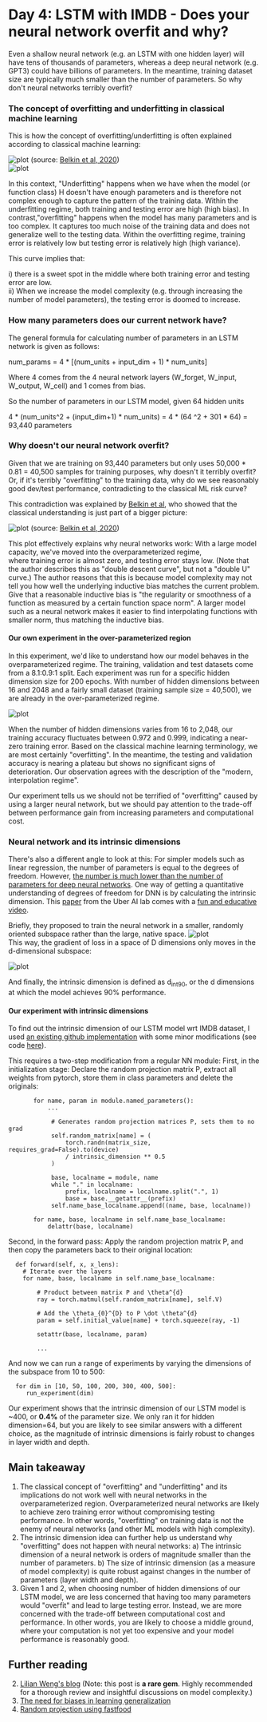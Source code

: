 # Day 4: LSTM with IMDB - Does your neural network overfit and why?   

Even a shallow neural network (e.g. an LSTM with one hidden layer) will have tens of thousands of parameters, whereas a 
deep neural network (e.g. GPT3) could have billions of parameters. In the meantime, training dataset size are typically much smaller
than the number of parameters. So why don't neural networks terribly overfit?  

### The concept of overfitting and underfitting in classical machine learning 
This is how the concept of overfitting/underfitting is often explained according to classical machine learning: 

![plot](https://github.com/rantsandruse/pytorch_lstm_04imdb/blob/main/figures/classical_risk.png) (source: [Belkin et al, 2020](https://www.pnas.org/content/116/32/15849.short))   
![plot](https://github.com/rantsandruse/pytorch_lstm_04imdb/blob/main/figures/bias_variance_curve.png)    

In this context, "Underfitting" happens when we have when the model (or function class) H doesn't have enough parameters and 
is therefore not complex enough to capture the pattern of the training data. Within the underfitting regime, both training and testing error are high (high bias). 
In contrast,"overfitting" happens when the model has many parameters and is too complex. It captures too much noise of the training data and does not generalize
well to the testing data. Within the overfitting regime, training error is relatively low but testing error is relatively high (high variance). 

This curve implies that: 

i) there is a sweet spot in the middle where both training error and testing error are low.  
ii) When we increase the model complexity (e.g. through increasing the number of model parameters), the testing error is doomed to increase. 

### How many parameters does our current network have?   
   The general formula for calculating number of parameters in an LSTM network is given as follows:

   num_params = 4 * [(num_units + input_dim + 1) * num_units]
   
   Where 4 comes from the 4 neural network layers (W_forget, W_input, W_output, W_cell) and 1 comes from bias. 

   So the number of parameters in our LSTM model, given 64 hidden units

   4 * (num_units^2 + (input_dim+1) * num_units) = 4 * (64 ^2 + 301 * 64) = 93,440 parameters

   

### Why doesn't our neural network overfit? 

   Given that we are training on 93,440 parameters but only uses 50,000 * 0.81 = 40,500 samples for training purposes, why doesn't it terribly overfit? 
   Or, if it's terribly "overfitting" to the training data, why do we see reasonably good dev/test performance, contradicting to the classical ML risk curve? 

   This contradiction was explained by [Belkin et al](https://www.pnas.org/content/116/32/15849.short), who showed that the classical understanding is just 
   part of a bigger picture: 
   
   ![plot](https://github.com/rantsandruse/pytorch_lstm_04imdb/blob/main/figures/double_descent.png) 
   (source: [Belkin et al, 2020](https://www.pnas.org/content/116/32/15849.short))   
   
   This plot effectively explains why neural networks work: With a large model capacity, we've moved into the overparameterized regime,  
   where training error is almost zero, and testing error stays low. (Note that the author describes this as "double descent curve", 
   but not a "double U" curve.) 
   The author reasons that this is because model complexity may not tell you how well the underlying inductive bias matches the current problem. 
   Give that a reasonable inductive bias is "the regularity or smoothness of a function as measured by a certain function space norm". A larger model 
   such as a neural network makes it easier to find interpolating functions with smaller norm, thus matching the inductive bias.

#### Our own experiment in the over-parameterized region 
In this experiment, we'd like to understand how our model behaves in the overparameterized regime. The training, validation and test datasets 
come from a 8.1:0.9:1 split. Each experiment was run for a specific hidden dimension size for 200 epochs. With number of hidden dimensions between 
16 and 2048 and a fairly small dataset (training sample size = 40,500), we are already in the over-parameterized regime. 

![plot](https://github.com/rantsandruse/pytorch_lstm_04imdb/blob/main/figures/hidden_size_effect.png) 

When the number of hidden dimensions varies from 16 to 2,048, our training accuracy fluctuates between 0.972 and 0.999, indicating a near-zero 
training error. Based on the classical machine learning terminology, we are most certainly "overfitting". In the meantime, the testing and validation accuracy is nearing 
a plateau but shows no significant signs of deterioration. Our observation agrees with the description of the "modern, interpolation regime".  

Our experiment tells us we should not be terrified of "overfitting" caused by using a larger neural network, but we should pay attention
to the trade-off between performance gain from increasing parameters and computational cost. 

### Neural network and its intrinsic dimensions  
   There's also a different angle to look at this: For simpler models such as linear regression, the number of parameters is equal to the degrees of freedom. 
   However, [the number is much lower than the number of parameters for deep neural networks](https://arxiv.org/abs/1603.09260). 
   One way of getting a quantitative understanding of degrees of freedom for DNN is by calculating the intrinsic dimension. This [paper](https://arxiv.org/abs/1804.08838) 
   from the Uber AI lab comes with a [fun and educative video](https://www.youtube.com/watch?v=uSZWeRADTFI&feature=emb_logo).  
 
   Briefly, they proposed to train the neural network in a smaller, randomly oriented subspace rather than the large, native space. 
    ![plot](https://github.com/rantsandruse/pytorch_lstm_04imdb/blob/main/figures/intrinsic_dim_paper1.png)    
   This way, the gradient of loss in a space of D dimensions only moves in the d-dimensional subspace: 
   
   ![plot](https://github.com/rantsandruse/pytorch_lstm_04imdb/blob/main/figures/intrinsic_dim_paper2.png) 

   And finally, the intrinsic dimension is defined as d<sub>int90</sub>, or the d dimensions at which the model achieves 90% performance. 

#### Our experiment with intrinsic dimensions 
To find out the intrinsic dimension of our LSTM model wrt IMDB dataset, I used [an existing github 
implementation](https://github.com/jgamper/intrinsic-dimensionality) with some minor modifications (see code [here](https://github.com/rantsandruse/pytorch_lstm_04imdb/tree/main/intrinsic_dim)). 

This requires a two-step modification from a regular NN module: 
First, in the initialization stage: Declare the random projection matrix P, extract all weights from pytorch, store them in class parameters and delete the originals:  

           for name, param in module.named_parameters():
               ... 

                # Generates random projection matrices P, sets them to no grad
                self.random_matrix[name] = (
                    torch.randn(matrix_size, requires_grad=False).to(device)
                    / intrinsic_dimension ** 0.5
                )

                base, localname = module, name
                while "." in localname:
                    prefix, localname = localname.split(".", 1)
                    base = base.__getattr__(prefix)
                self.name_base_localname.append((name, base, localname))

           for name, base, localname in self.name_base_localname:
               delattr(base, localname)

Second, in the forward pass: Apply the random projection matrix P, and then copy the parameters back to their original location:   
      
      def forward(self, x, x_lens):
        # Iterate over the layers
        for name, base, localname in self.name_base_localname:

            # Product between matrix P and \theta^{d}
            ray = torch.matmul(self.random_matrix[name], self.V)

            # Add the \theta_{0}^{D} to P \dot \theta^{d}
            param = self.initial_value[name] + torch.squeeze(ray, -1)

            setattr(base, localname, param)

            ...        
   
And now we can run a range of experiments by varying the dimensions of the subspace from 10 to 500: 
      
      for dim in [10, 50, 100, 200, 300, 400, 500]:
         run_experiment(dim)

Our experiment shows that the intrinsic dimension of our LSTM model is ~400, or **0.4%** of the parameter size. We only ran it 
for hidden dimension=64, but you are likely to see similar answers with a different choice, as the magnitude of intrinsic dimensions 
is fairly robust to changes in layer width and depth. 

## Main takeaway 
1. The classical concept of "overfitting" and "underfitting" and its implications do not work well with neural networks in
   the overparameterized region. Overparameterized neural networks are likely to achieve zero training error without compromising 
   testing performance. In other words, "overfitting" on training data is not the enemy of neural networks (and other ML models with high complexity).  
2. The intrinsic dimension idea can further help us understand why "overfitting" does not happen with neural networks: 
   a) The intrinsic dimension of a neural network is orders of magnitude smaller than the number of parameters. 
   b) The size of intrinsic dimension (as a measure of model complexity) is quite robust against changes in the number of parameters (layer width and depth).  
3. Given 1 and 2, when choosing number of hidden dimensions of our LSTM model, we are less concerned that having too many parameters 
   would "overfit" and lead to large testing error. Instead, we are more concerned with the trade-off between computational cost 
   and performance. In other words, you are likely to choose a middle ground, where your computation is not yet too expensive 
   and your model performance is reasonably good.


## Further reading
2. [Lilian Weng's blog](https://lilianweng.github.io/lil-log/2019/03/14/are-deep-neural-networks-dramatically-overfitted.html#intrinsic-dimension) (Note: this post is **a rare gem**. 
   Highly recommended for a thorough review and insightful discussions on model complexity.)
3. [The need for biases in learning generalization](http://www-cgi.cs.cmu.edu/~tom/pubs/NeedForBias_1980.pdf)
3. [Random projection using fastfood](http://proceedings.mlr.press/v28/le13.pdf) 


